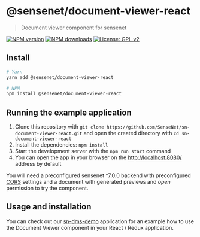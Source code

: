 # @sensenet/document-viewer-react

> Document viewer component for sensenet

[![NPM version](https://img.shields.io/npm/v/@sensenet/document-viewer-react.svg?style=flat)](https://www.npmjs.com/package/@sensenet/document-viewer-react)
[![NPM downloads](https://img.shields.io/npm/dt/@sensenet/document-viewer-react.svg?style=flat)](https://www.npmjs.com/package/@sensenet/document-viewer-react)
[![License: GPL v2](https://img.shields.io/badge/License-GPL%20v2-blue.svg)](https://www.gnu.org/licenses/old-licenses/gpl-2.0.en.html)

## Install

```bash
# Yarn
yarn add @sensenet/document-viewer-react

# NPM
npm install @sensenet/document-viewer-react
```

## Running the example application

1. Clone this repository with `git clone https://github.com/SenseNet/sn-document-viewer-react.git` and open the created directory with `cd sn-document-viewer-react`
1. Install the dependencies: `npm install`
1. Start the development server with the `npm run start` command
1. You can open the app in your browser on the [http://localhost:8080/](http://localhost:8080/) address by default

You will need a preconfigured sensenet ^7.0.0 backend with preconfigured [CORS](https://community.sensenet.com/docs/cors/) settings and a document with generated previews and _open_ permission to try the component.

## Usage and installation

You can check out our [sn-dms-demo](https://github.com/SenseNet/sn-dms-demo) application for an example how to use the Document Viewer component in your React / Redux application.
